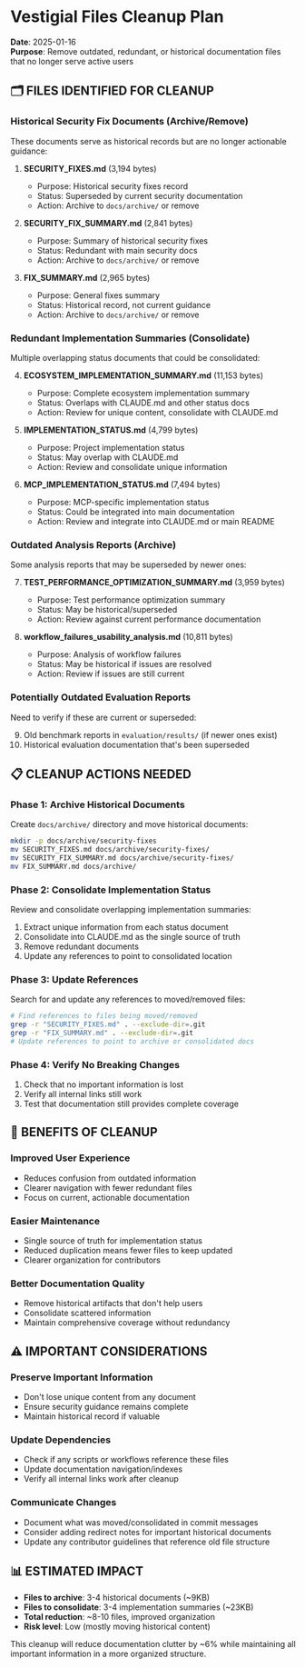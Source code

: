 # Vestigial Files Cleanup Plan

**Date**: 2025-01-16  
**Purpose**: Remove outdated, redundant, or historical documentation files that no longer serve active users

## 🗂️ FILES IDENTIFIED FOR CLEANUP

### Historical Security Fix Documents (Archive/Remove)
These documents serve as historical records but are no longer actionable guidance:

1. **SECURITY_FIXES.md** (3,194 bytes)
   - Purpose: Historical security fixes record
   - Status: Superseded by current security documentation
   - Action: Archive to `docs/archive/` or remove

2. **SECURITY_FIX_SUMMARY.md** (2,841 bytes)
   - Purpose: Summary of historical security fixes
   - Status: Redundant with main security docs
   - Action: Archive to `docs/archive/` or remove

3. **FIX_SUMMARY.md** (2,965 bytes)
   - Purpose: General fixes summary
   - Status: Historical record, not current guidance
   - Action: Archive to `docs/archive/` or remove

### Redundant Implementation Summaries (Consolidate)
Multiple overlapping status documents that could be consolidated:

4. **ECOSYSTEM_IMPLEMENTATION_SUMMARY.md** (11,153 bytes)
   - Purpose: Complete ecosystem implementation summary
   - Status: Overlaps with CLAUDE.md and other status docs
   - Action: Review for unique content, consolidate with CLAUDE.md

5. **IMPLEMENTATION_STATUS.md** (4,799 bytes)
   - Purpose: Project implementation status
   - Status: May overlap with CLAUDE.md
   - Action: Review and consolidate unique information

6. **MCP_IMPLEMENTATION_STATUS.md** (7,494 bytes)
   - Purpose: MCP-specific implementation status
   - Status: Could be integrated into main documentation
   - Action: Review and integrate into CLAUDE.md or main README

### Outdated Analysis Reports (Archive)
Some analysis reports that may be superseded by newer ones:

7. **TEST_PERFORMANCE_OPTIMIZATION_SUMMARY.md** (3,959 bytes)
   - Purpose: Test performance optimization summary
   - Status: May be historical/superseded
   - Action: Review against current performance documentation

8. **workflow_failures_usability_analysis.md** (10,811 bytes)
   - Purpose: Analysis of workflow failures
   - Status: May be historical if issues are resolved
   - Action: Review if issues are still current

### Potentially Outdated Evaluation Reports
Need to verify if these are current or superseded:

9. Old benchmark reports in `evaluation/results/` (if newer ones exist)
10. Historical evaluation documentation that's been superseded

## 📋 CLEANUP ACTIONS NEEDED

### Phase 1: Archive Historical Documents
Create `docs/archive/` directory and move historical documents:

```bash
mkdir -p docs/archive/security-fixes
mv SECURITY_FIXES.md docs/archive/security-fixes/
mv SECURITY_FIX_SUMMARY.md docs/archive/security-fixes/
mv FIX_SUMMARY.md docs/archive/
```

### Phase 2: Consolidate Implementation Status
Review and consolidate overlapping implementation summaries:

1. Extract unique information from each status document
2. Consolidate into CLAUDE.md as the single source of truth
3. Remove redundant documents
4. Update any references to point to consolidated location

### Phase 3: Update References
Search for and update any references to moved/removed files:

```bash
# Find references to files being moved/removed
grep -r "SECURITY_FIXES.md" . --exclude-dir=.git
grep -r "FIX_SUMMARY.md" . --exclude-dir=.git
# Update references to point to archive or consolidated docs
```

### Phase 4: Verify No Breaking Changes
1. Check that no important information is lost
2. Verify all internal links still work
3. Test that documentation still provides complete coverage

## 🎯 BENEFITS OF CLEANUP

### Improved User Experience
- Reduces confusion from outdated information
- Clearer navigation with fewer redundant files
- Focus on current, actionable documentation

### Easier Maintenance
- Single source of truth for implementation status
- Reduced duplication means fewer files to keep updated
- Clearer organization for contributors

### Better Documentation Quality
- Remove historical artifacts that don't help users
- Consolidate scattered information
- Maintain comprehensive coverage without redundancy

## ⚠️ IMPORTANT CONSIDERATIONS

### Preserve Important Information
- Don't lose unique content from any document
- Ensure security guidance remains complete
- Maintain historical record if valuable

### Update Dependencies
- Check if any scripts or workflows reference these files
- Update documentation navigation/indexes
- Verify all internal links work after cleanup

### Communicate Changes
- Document what was moved/consolidated in commit messages
- Consider adding redirect notes for important historical documents
- Update any contributor guidelines that reference old file structure

## 📊 ESTIMATED IMPACT

- **Files to archive**: 3-4 historical documents (~9KB)
- **Files to consolidate**: 3-4 implementation summaries (~23KB)
- **Total reduction**: ~8-10 files, improved organization
- **Risk level**: Low (mostly moving historical content)

This cleanup will reduce documentation clutter by ~6% while maintaining all important information in a more organized structure.